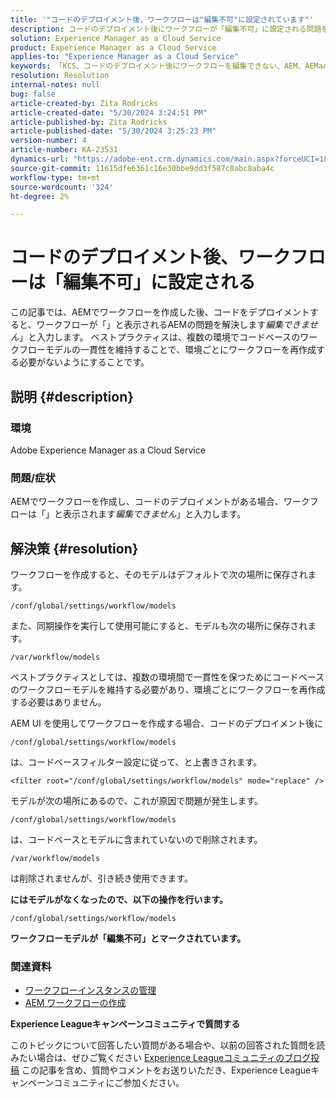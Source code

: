 ```yaml
---
title: '"コードのデプロイメント後、ワークフローは"編集不可"に設定されています"'
description: コードのデプロイメント後にワークフローが「編集不可」に設定される問題を解決する方法を説明します。 複数のマシン間でコードベースのワークフローモデルの一貫性を維持する」
solution: Experience Manager as a Cloud Service
product: Experience Manager as a Cloud Service
applies-to: "Experience Manager as a Cloud Service"
keywords: 「KCS、コードのデプロイメント後にワークフローを編集できない、AEM、AEMaaCS、ワークフロー」
resolution: Resolution
internal-notes: null
bug: false
article-created-by: Zita Rodricks
article-created-date: "5/30/2024 3:24:51 PM"
article-published-by: Zita Rodricks
article-published-date: "5/30/2024 3:25:23 PM"
version-number: 4
article-number: KA-23531
dynamics-url: "https://adobe-ent.crm.dynamics.com/main.aspx?forceUCI=1&pagetype=entityrecord&etn=knowledgearticle&id=c79520bf-981e-ef11-840a-000d3a372703"
source-git-commit: 11615dfe6361c16e30bbe9dd3f587c8abc8aba4c
workflow-type: tm+mt
source-wordcount: '324'
ht-degree: 2%

---
```


# コードのデプロイメント後、ワークフローは「編集不可」に設定される


この記事では、AEMでワークフローを作成した後、コードをデプロイメントすると、ワークフローが「」と表示されるAEMの問題を解決します&#x200B;*編集できません*」と入力します。 ベストプラクティスは、複数の環境でコードベースのワークフローモデルの一貫性を維持することで、環境ごとにワークフローを再作成する必要がないようにすることです。

## 説明 {#description}


### 環境

Adobe Experience Manager as a Cloud Service

### 問題/症状

AEMでワークフローを作成し、コードのデプロイメントがある場合、ワークフローは「」と表示されます&#x200B;*編集できません*」と入力します。


## 解決策 {#resolution}


ワークフローを作成すると、そのモデルはデフォルトで次の場所に保存されます。


```
/conf/global/settings/workflow/models
```


また、同期操作を実行して使用可能にすると、モデルも次の場所に保存されます。


```
/var/workflow/models
```


ベストプラクティスとしては、複数の環境間で一貫性を保つためにコードベースのワークフローモデルを維持する必要があり、環境ごとにワークフローを再作成する必要はありません。

AEM UI を使用してワークフローを作成する場合、コードのデプロイメント後に


```
/conf/global/settings/workflow/models
```


は、コードベースフィルター設定に従って、と上書きされます。


```
<filter root="/conf/global/settings/workflow/models" mode="replace" />
```


モデルが次の場所にあるので、これが原因で問題が発生します。


```
/conf/global/settings/workflow/models
```


は、コードベースとモデルに含まれていないので削除されます。


```
/var/workflow/models
```


は削除されませんが、引き続き使用できます。

<b>にはモデルがなくなったので、以下の操作を行います。</b>


```
/conf/global/settings/workflow/models
```


<b>ワークフローモデルが「編集不可」とマークされています。</b>

### <b>関連資料</b>

- [ワークフローインスタンスの管理](https://experienceleague.adobe.com/en/docs/experience-manager-cloud-service/content/sites/administering/workflows-administering)
- [AEM ワークフローの作成](https://experienceleague.adobe.com/docs/experience-manager-learn/cloud-service/forms/create-aem-workflow/create-workflow.html?lang=en)




<b>Experience Leagueキャンペーンコミュニティで質問する</b>

このトピックについて回答したい質問がある場合や、以前の回答された質問を読みたい場合は、ぜひご覧ください [Experience Leagueコミュニティのブログ投稿](https://experienceleaguecommunities.adobe.com/t5/adobe-experience-manager-blogs/introducing-top-kcs-articles-curated-for-your-aem/ba-p/672734#M1180) この記事を含め、質問やコメントをお送りいただき、Experience Leagueキャンペーンコミュニティにご参加ください。


